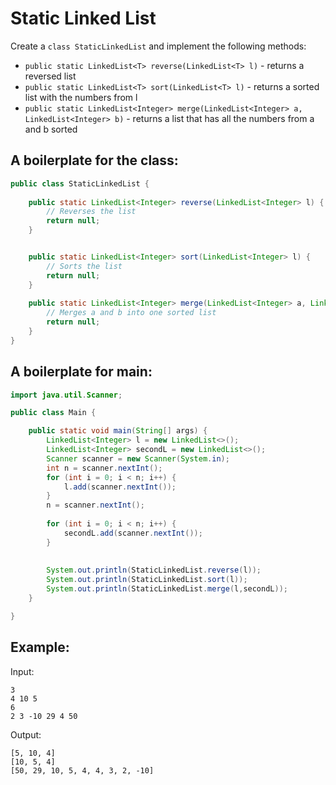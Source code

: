 # Static Linked List

Create a `class StaticLinkedList` and implement the following methods:

* `public static LinkedList<T> reverse(LinkedList<T> l)` - returns a reversed list
* `public static LinkedList<T> sort(LinkedList<T> l)` - returns a sorted list with the numbers from l
* `public static LinkedList<Integer> merge(LinkedList<Integer> a, LinkedList<Integer> b)` - returns a list that has all the numbers from a and b sorted

## A boilerplate for the class:

```java
public class StaticLinkedList {
	
	public static LinkedList<Integer> reverse(LinkedList<Integer> l) {
		// Reverses the list
		return null;
	}


	public static LinkedList<Integer> sort(LinkedList<Integer> l) {
		// Sorts the list
		return null;
	}
	
	public static LinkedList<Integer> merge(LinkedList<Integer> a, LinkedList<Integer> b) {
		// Merges a and b into one sorted list
		return null;
	}
}
```

## A boilerplate for main:

```java
import java.util.Scanner;

public class Main {

	public static void main(String[] args) {
		LinkedList<Integer> l = new LinkedList<>();
		LinkedList<Integer> secondL = new LinkedList<>();
		Scanner scanner = new Scanner(System.in);
		int n = scanner.nextInt();
		for (int i = 0; i < n; i++) {
			l.add(scanner.nextInt());
		}
		n = scanner.nextInt();
		
		for (int i = 0; i < n; i++) {
			secondL.add(scanner.nextInt());
		}
		
		
		System.out.println(StaticLinkedList.reverse(l));
		System.out.println(StaticLinkedList.sort(l));
		System.out.println(StaticLinkedList.merge(l,secondL));
	}

}
```

## Example:

Input:
```
3
4 10 5
6
2 3 -10 29 4 50
```

Output:

```
[5, 10, 4]
[10, 5, 4]
[50, 29, 10, 5, 4, 4, 3, 2, -10]
```